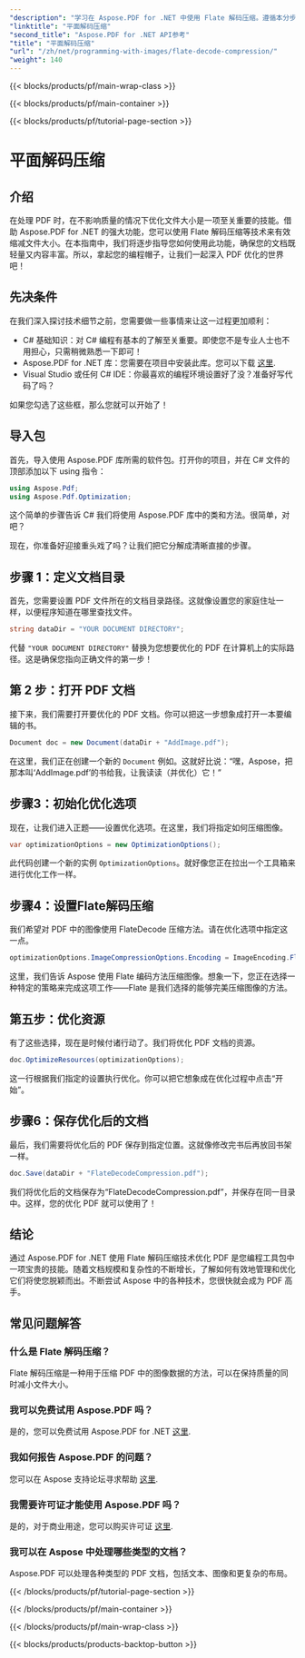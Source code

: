 ```yaml
---
"description": "学习在 Aspose.PDF for .NET 中使用 Flate 解码压缩。遵循本分步指南，有效优化 PDF 文件大小。"
"linktitle": "平面解码压缩"
"second_title": "Aspose.PDF for .NET API参考"
"title": "平面解码压缩"
"url": "/zh/net/programming-with-images/flate-decode-compression/"
"weight": 140
---
```


{{< blocks/products/pf/main-wrap-class >}}

{{< blocks/products/pf/main-container >}}

{{< blocks/products/pf/tutorial-page-section >}}

# 平面解码压缩

## 介绍

在处理 PDF 时，在不影响质量的情况下优化文件大小是一项至关重要的技能。借助 Aspose.PDF for .NET 的强大功能，您可以使用 Flate 解码压缩等技术来有效缩减文件大小。在本指南中，我们将逐步指导您如何使用此功能，确保您的文档既轻量又内容丰富。所以，拿起您的编程帽子，让我们一起深入 PDF 优化的世界吧！

## 先决条件

在我们深入探讨技术细节之前，您需要做一些事情来让这一过程更加顺利：

- C# 基础知识：对 C# 编程有基本的了解至关重要。即使您不是专业人士也不用担心，只需稍微熟悉一下即可！
- Aspose.PDF for .NET 库：您需要在项目中安装此库。您可以下载 [这里](https://releases。aspose.com/pdf/net/).
- Visual Studio 或任何 C# IDE：你最喜欢的编程环境设置好了没？准备好写代码了吗？

如果您勾选了这些框，那么您就可以开始了！

## 导入包

首先，导入使用 Aspose.PDF 库所需的软件包。打开你的项目，并在 C# 文件的顶部添加以下 using 指令：

```csharp
using Aspose.Pdf;
using Aspose.Pdf.Optimization;
```

这个简单的步骤告诉 C# 我们将使用 Aspose.PDF 库中的类和方法。很简单，对吧？

现在，你准备好迎接重头戏了吗？让我们把它分解成清晰直接的步骤。

## 步骤 1：定义文档目录

首先，您需要设置 PDF 文件所在的文档目录路径。这就像设置您的家庭住址一样，以便程序知道在哪里查找文件。

```csharp
string dataDir = "YOUR DOCUMENT DIRECTORY";
```
代替 `"YOUR DOCUMENT DIRECTORY"` 替换为您想要优化的 PDF 在计算机上的实际路径。这是确保您指向正确文件的第一步！

## 第 2 步：打开 PDF 文档

接下来，我们需要打开要优化的 PDF 文档。你可以把这一步想象成打开一本要编辑的书。

```csharp
Document doc = new Document(dataDir + "AddImage.pdf");
```
在这里，我们正在创建一个新的 `Document` 例如。这就好比说：“嘿，Aspose，把那本叫‘AddImage.pdf’的书给我，让我读读（并优化）它！”

## 步骤3：初始化优化选项

现在，让我们进入正题——设置优化选项。在这里，我们将指定如何压缩图像。

```csharp
var optimizationOptions = new OptimizationOptions();
```
此代码创建一个新的实例 `OptimizationOptions`。就好像您正在拉出一个工具箱来进行优化工作一样。

## 步骤4：设置Flate解码压缩

我们希望对 PDF 中的图像使用 FlateDecode 压缩方法。请在优化选项中指定这一点。

```csharp
optimizationOptions.ImageCompressionOptions.Encoding = ImageEncoding.Flate;
```
这里，我们告诉 Aspose 使用 Flate 编码方法压缩图像。想象一下，您正在选择一种特定的策略来完成这项工作——Flate 是我们选择的能够完美压缩图像的方法。

## 第五步：优化资源

有了这些选择，现在是时候付诸行动了。我们将优化 PDF 文档的资源。

```csharp
doc.OptimizeResources(optimizationOptions);
```
这一行根据我们指定的设置执行优化。你可以把它想象成在优化过程中点击“开始”。

## 步骤6：保存优化后的文档

最后，我们需要将优化后的 PDF 保存到指定位置。这就像修改完书后再放回书架一样。

```csharp
doc.Save(dataDir + "FlateDecodeCompression.pdf");
```
我们将优化后的文档保存为“FlateDecodeCompression.pdf”，并保存在同一目录中。这样，您的优化 PDF 就可以使用了！

## 结论

通过 Aspose.PDF for .NET 使用 Flate 解码压缩技术优化 PDF 是您编程工具包中一项宝贵的技能。随着文档规模和复杂性的不断增长，了解如何有效地管理和优化它们将使您脱颖而出。不断尝试 Aspose 中的各种技术，您很快就会成为 PDF 高手。

## 常见问题解答

### 什么是 Flate 解码压缩？  
Flate 解码压缩是一种用于压缩 PDF 中的图像数据的方法，可以在保持质量的同时减小文件大小。

### 我可以免费试用 Aspose.PDF 吗？  
是的，您可以免费试用 Aspose.PDF for .NET [这里](https://releases。aspose.com/).

### 我如何报告 Aspose.PDF 的问题？  
您可以在 Aspose 支持论坛寻求帮助 [这里](https://forum。aspose.com/c/pdf/10).

### 我需要许可证才能使用 Aspose.PDF 吗？  
是的，对于商业用途，您可以购买许可证 [这里](https://purchase。aspose.com/buy).

### 我可以在 Aspose 中处理哪些类型的文档？  
Aspose.PDF 可以处理各种类型的 PDF 文档，包括文本、图像和更复杂的布局。

{{< /blocks/products/pf/tutorial-page-section >}}

{{< /blocks/products/pf/main-container >}}

{{< /blocks/products/pf/main-wrap-class >}}

{{< blocks/products/products-backtop-button >}}